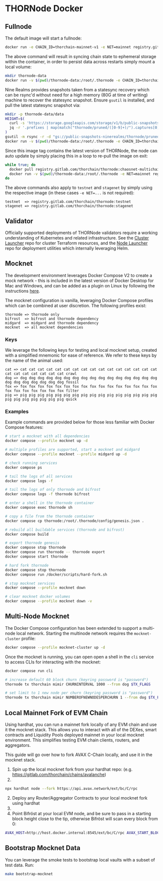 # THORNode Docker

## Fullnode

The default image will start a fullnode:

```bash
docker run -e CHAIN_ID=thorchain-mainnet-v1 -e NET=mainnet registry.gitlab.com/thorchain/thornode:chaosnet-multichain
```

The above command will result in syncing chain state to ephemeral storage within the container, in order to persist data across restarts simply mount a local volume:

```bash
mkdir thornode-data
docker run -v $(pwd)/thornode-data:/root/.thornode -e CHAIN_ID=thorchain-mainnet-v1 -e NET=mainnet registry.gitlab.com/thorchain/thornode:chaosnet-multichain
```

Nine Realms provides snapshots taken from a statesync recovery which can be rsync'd without need for a high memory (80G at time of writing) machine to recover the statesync snapshot. Ensure `gsutil` is installed, and pull the latest statesync snapshot via:

```bash
mkdir -p thornode-data/data
HEIGHT=$(
  curl -s 'https://storage.googleapis.com/storage/v1/b/public-snapshots-ninerealms/o?delimiter=%2F&prefix=thornode/pruned/' |
  jq -r '.prefixes | map(match("thornode/pruned/([0-9]+)/").captures[0].string) | map(tonumber) | sort | reverse[0]'
)
gsutil -m rsync -r -d "gs://public-snapshots-ninerealms/thornode/pruned/$HEIGHT/" thornode-data/data
docker run -v $(pwd)/thornode-data:/root/.thornode -e CHAIN_ID=thorchain-mainnet-v1 -e NET=mainnet registry.gitlab.com/thorchain/thornode:chaosnet-multichain
```

Since this image tag contains the latest version of THORNode, the node can auto update by simply placing this in a loop to re-pull the image on exit:

```bash
while true; do
  docker pull registry.gitlab.com/thorchain/thornode:chaosnet-multichain
  docker run -v $(pwd)/thornode-data:/root/.thornode -e NET=mainnet registry.gitlab.com/thorchain/thornode:chaosnet-multichain
do
```

The above commands also apply to `testnet` and `stagenet` by simply using the respective image (in these cases `-e NET=...` is not required):

```code
testnet  => registry.gitlab.com/thorchain/thornode:testnet
stagenet => registry.gitlab.com/thorchain/thornode:stagenet
```

## Validator

Officially supported deployments of THORNode validators require a working understanding of Kubernetes and related infrastructure. See the [Cluster Launcher](https://gitlab.com/thorchain/devops/cluster-launcher) repo for cluster Terraform resources, and the [Node Launcher](https://gitlab.com/thorchain/devops/node-launcher) repo for deployment utilities which internally leveraging Helm.

## Mocknet

The development environment leverages Docker Compose V2 to create a mock network - this is included in the latest version of Docker Desktop for Mac and Windows, and can be added as a plugin on Linux by following the instructions [here](https://docs.docker.com/compose/cli-command/#installing-compose-v2).

The mocknet configuration is vanilla, leveraging Docker Compose profiles which can be combined at user discretion. The following profiles exist:

```code
thornode => thornode only
bifrost  => bifrost and thornode dependency
midgard  => midgard and thornode dependency
mocknet  => all mocknet dependencies
```

### Keys

We leverage the following keys for testing and local mocknet setup, created with a simplified mnemonic for ease of reference. We refer to these keys by the name of the animal used:

```text
cat => cat cat cat cat cat cat cat cat cat cat cat cat cat cat cat cat cat cat cat cat cat cat cat crawl
dog => dog dog dog dog dog dog dog dog dog dog dog dog dog dog dog dog dog dog dog dog dog dog dog fossil
fox => fox fox fox fox fox fox fox fox fox fox fox fox fox fox fox fox fox fox fox fox fox fox fox filter
pig => pig pig pig pig pig pig pig pig pig pig pig pig pig pig pig pig pig pig pig pig pig pig pig quick
```

### Examples

Example commands are provided below for those less familiar with Docker Compose features:

```bash
# start a mocknet with all dependencies
docker compose --profile mocknet up -d

# multiple profiles are supported, start a mocknet and midgard
docker compose --profile mocknet --profile midgard up -d

# check running services
docker compose ps

# tail the logs of all services
docker compose logs -f

# tail the logs of only thornode and bifrost
docker compose logs -f thornode bifrost

# enter a shell in the thornode container
docker compose exec thornode sh

# copy a file from the thornode container
docker compose cp thornode:/root/.thornode/config/genesis.json .

# rebuild all buildable services (thornode and bifrost)
docker compose build

# export thornode genesis
docker compose stop thornode
docker compose run thornode -- thornode export
docker compose start thornode

# hard fork thornode
docker compose stop thornode
docker compose run /docker/scripts/hard-fork.sh

# stop mocknet services
docker compose --profile mocknet down

# clear mocknet docker volumes
docker compose --profile mocknet down -v
```

## Multi-Node Mocknet

The Docker Compose configuration has been extended to support a multi-node local network. Starting the multinode network requires the `mocknet-cluster` profile:

```bash
docker compose --profile mocknet-cluster up -d
```

Once the mocknet is running, you can open open a shell in the `cli` service to access CLIs for interacting with the mocknet:

```bash
docker compose run cli

# increase default 60 block churn (keyring password is "password")
thornode tx thorchain mimir CHURNINTERVAL 1000 --from dog $TX_FLAGS

# set limit to 1 new node per churn (keyring password is "password")
thornode tx thorchain mimir NUMBEROFNEWNODESPERCHURN 1 --from dog $TX_FLAGS
```

## Local Mainnet Fork of EVM Chain

Using hardhat, you can run a mainnet fork locally of any EVM chain and use it the mocknet stack. This allows you to interact with all of the DEXes, smart contracts
and Liquidity Pools deployed mainnet in your local mocknet environment. This simplifies testing EVM chain clients, routers, and aggregators.

This guide will go over how to fork AVAX C-Chain locally, and use it in the mocknet stack.

1. Spin up the local mocknet fork from your hardhat repo: (e.g. https://gitlab.com/thorchain/chains/avalanche)
2.

```bash
npx hardhat node --fork https://api.avax.network/ext/bc/C/rpc
```

2. Deploy any Router/Aggregator Contracts to your local mocknet fork using hardhat
3.
4. Point Bifröst at your local EVM node, and be sure to pass in a starting block height close to the tip, otherwise Bifröst will scan every block from 0:

```bash
AVAX_HOST=http://host.docker.internal:8545/ext/bc/C/rpc AVAX_START_BLOCK_HEIGHT=16467608 make reset-mocknet
```

## Bootstrap Mocknet Data

You can leverage the smoke tests to bootstrap local vaults with a subset of test data. Run:

```bash
make bootstrap-mocknet
```
